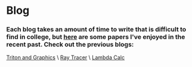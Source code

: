# Blog

### Each blog takes an amount of time to write that is difficult to find in college, but [here](https://ut21.github.io/papers/) are some papers I've enjoyed in the recent past. Check out the previous blogs: 
[Triton and Graphics](dr.md)
\\
[Ray Tracer](raytracingblog.md)
\\
[Lambda Calc](blogpost.md)
